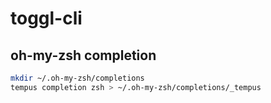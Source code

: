 # toggl-cli

## oh-my-zsh completion
```sh
mkdir ~/.oh-my-zsh/completions
tempus completion zsh > ~/.oh-my-zsh/completions/_tempus
```